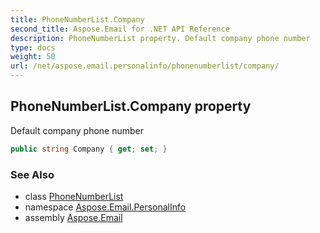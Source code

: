 ```yaml
---
title: PhoneNumberList.Company
second_title: Aspose.Email for .NET API Reference
description: PhoneNumberList property. Default company phone number
type: docs
weight: 50
url: /net/aspose.email.personalinfo/phonenumberlist/company/
---
```

## PhoneNumberList.Company property

Default company phone number

```csharp
public string Company { get; set; }
```

### See Also

* class [PhoneNumberList](../)
* namespace [Aspose.Email.PersonalInfo](../../phonenumberlist/)
* assembly [Aspose.Email](../../../)


